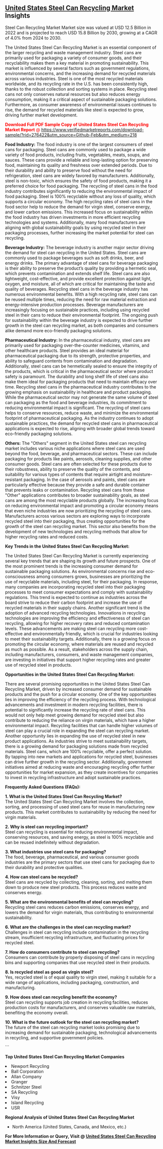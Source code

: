 <h2><a href="https://www.verifiedmarketreports.com/download-sample/?rid=276422&amp;utm_source=Github-Feb&amp;utm_medium=218" target="_blank">United States Steel Can Recycling Market</a> Insights</h2><p>Steel Can Recycling Market Market size was valued at USD 12.5 Billion in 2022 and is projected to reach USD 15.8 Billion by 2030, growing at a CAGR of 4.0% from 2024 to 2030.</p><p> <p>The United States Steel Can Recycling Market is an essential component of the larger recycling and waste management industry. Steel cans are primarily used for packaging a variety of consumer goods, and their recyclability makes them a key material in promoting sustainability. This market is influenced by several factors such as government regulations, environmental concerns, and the increasing demand for recycled materials across various industries. Steel is one of the most recycled materials worldwide, and its recycling rate in the U.S. has been consistently high, thanks to the robust collection and sorting systems in place. Recycling steel cans not only conserves natural resources but also reduces energy consumption, making it a critical aspect of sustainable packaging solutions. Furthermore, as consumer awareness of environmental issues continues to rise, the demand for recycled materials like steel is expected to grow, driving further market development. <p><span class=""><span style="color: #ff0000;"><strong>Download Full PDF Sample Copy of United States Steel Can Recycling Market Report</strong> @ </span><a href="https://www.verifiedmarketreports.com/download-sample/?rid=276422&amp;utm_source=Github-Feb&amp;utm_medium=218" target="_blank">https://www.verifiedmarketreports.com/download-sample/?rid=276422&amp;utm_source=Github-Feb&amp;utm_medium=218</a></span></p></p> <p><strong>Food Industry:</strong> The food industry is one of the largest consumers of steel cans for packaging. Steel cans are commonly used to package a wide variety of food products, including fruits, vegetables, meats, soups, and sauces. These cans provide a reliable and long-lasting option for preserving food, maintaining its quality and freshness over extended periods. Due to their durability and ability to preserve food without the need for refrigeration, steel cans are widely favored by manufacturers. Additionally, steel is non-toxic, which ensures the safety of food products, making it a preferred choice for food packaging. The recycling of steel cans in the food industry contributes significantly to reducing the environmental impact of food packaging. Steel is 100% recyclable without any loss of quality, which supports a circular economy. The high recycling rates of steel cans in the food sector help to reduce the demand for virgin steel, conserve energy, and lower carbon emissions. This increased focus on sustainability within the food industry has driven investments in more efficient recycling technologies and systems. Additionally, many food manufacturers are aligning with global sustainability goals by using recycled steel in their packaging processes, further increasing the market potential for steel can recycling. <p><strong>Beverage Industry:</strong> The beverage industry is another major sector driving the demand for steel can recycling in the United States. Steel cans are commonly used to package beverages such as soft drinks, beer, and energy drinks. The primary advantage of steel cans for beverage packaging is their ability to preserve the product’s quality by providing a hermetic seal, which prevents contamination and extends shelf life. Steel cans are also lightweight, cost-effective, and provide excellent protection against light, oxygen, and moisture, all of which are critical for maintaining the taste and quality of beverages. Recycling steel cans in the beverage industry has numerous environmental benefits. With a high recycling rate, steel cans can be reused multiple times, reducing the need for raw material extraction and energy-intensive production processes. Beverage manufacturers are increasingly focusing on sustainable practices, including using recycled steel in their cans to reduce their environmental footprint. The ongoing push for sustainability within the beverage industry is expected to drive further growth in the steel can recycling market, as both companies and consumers alike demand more eco-friendly packaging solutions. <p><strong>Pharmaceutical Industry:</strong> In the pharmaceutical industry, steel cans are primarily used for packaging over-the-counter medicines, vitamins, and other healthcare products. Steel provides an ideal material for pharmaceutical packaging due to its strength, protective properties, and ability to safeguard contents from contamination and degradation. Additionally, steel cans can be hermetically sealed to ensure the integrity of the products, which is critical in the pharmaceutical sector where product safety is paramount. The durability and long shelf life of steel cans also make them ideal for packaging products that need to maintain efficacy over time. Recycling steel cans in the pharmaceutical industry contributes to the growing emphasis on sustainability in healthcare and product packaging. While the pharmaceutical sector may not generate the same volume of steel can packaging as the food and beverage industries, its commitment to reducing environmental impact is significant. The recycling of steel cans helps to conserve resources, reduce waste, and minimize the environmental footprint of pharmaceutical packaging. As the industry continues to adopt sustainable practices, the demand for recycled steel cans in pharmaceutical applications is expected to rise, aligning with broader global trends toward eco-friendly packaging solutions. <p><strong>Others:</strong> The "Others" segment in the United States steel can recycling market includes various niche applications where steel cans are used beyond the food, beverage, and pharmaceutical sectors. These can include packaging for products like paints, aerosols, cleaning supplies, and other consumer goods. Steel cans are often selected for these products due to their robustness, ability to preserve the quality of the contents, and suitability for various types of contents that require airtight and moisture-resistant packaging. In the case of aerosols and paints, steel cans are particularly effective because they provide a safe and durable container that prevents leaks or contamination. Recycling steel cans from these "Other" applications contributes to broader sustainability goals, as steel cans are among the most recyclable products globally. The increasing focus on reducing environmental impact and promoting a circular economy means that even niche industries are now prioritizing the recycling of steel cans. Manufacturers across various sectors are exploring ways to incorporate recycled steel into their packaging, thus creating opportunities for the growth of the steel can recycling market. This sector also benefits from the development of new technologies and recycling methods that allow for higher recycling rates and reduced costs. <p><strong>Key Trends in the United States Steel Can Recycling Market:</strong></p> <p>The United States Steel Can Recycling Market is currently experiencing several key trends that are shaping its growth and future prospects. One of the most prominent trends is the increasing consumer demand for sustainable packaging solutions. As environmental concerns rise and eco-consciousness among consumers grows, businesses are prioritizing the use of recyclable materials, including steel, for their packaging. In response, many companies are incorporating recycled steel into their packaging processes to meet consumer expectations and comply with sustainability regulations. This trend is expected to continue as industries across the board strive to reduce their carbon footprint and increase the use of recycled materials in their supply chains. Another significant trend is the adoption of advanced recycling technologies. Innovations in recycling technologies are improving the efficiency and effectiveness of steel can recycling, allowing for higher recovery rates and reduced contamination levels. These advancements are making steel can recycling more cost-effective and environmentally friendly, which is crucial for industries looking to meet their sustainability targets. Additionally, there is a growing focus on promoting the circular economy, where materials are reused and recycled as much as possible. As a result, stakeholders across the supply chain, including manufacturers, consumers, and waste management companies, are investing in initiatives that support higher recycling rates and greater use of recycled steel in products. <p><strong>Opportunities in the United States Steel Can Recycling Market:</strong></p> <p>There are several promising opportunities in the United States Steel Can Recycling Market, driven by increased consumer demand for sustainable products and the push for a circular economy. One of the key opportunities lies in improving the efficiency of the recycling process. With technological advancements and investment in modern recycling facilities, there is potential to significantly increase the recycling rate of steel cans. This would not only help meet growing demand for recycled steel but also contribute to reducing the reliance on virgin materials, which have a higher environmental impact. Recycling facilities that can handle higher volumes of steel can play a crucial role in expanding the steel can recycling market. Another opportunity lies in expanding the use of recycled steel in new product applications. As industries strive to meet sustainability targets, there is a growing demand for packaging solutions made from recycled materials. Steel cans, which are 100% recyclable, offer a perfect solution. By tapping into new markets and applications for recycled steel, businesses can drive further growth in the recycling sector. Additionally, government initiatives aimed at reducing waste and encouraging recycling offer further opportunities for market expansion, as they create incentives for companies to invest in recycling infrastructure and adopt sustainable practices. <p><strong>Frequently Asked Questions (FAQs):</strong></p> <p><strong>1. What is the United States Steel Can Recycling Market?</strong><br> The United States Steel Can Recycling Market involves the collection, sorting, and processing of used steel cans for reuse in manufacturing new products. This market contributes to sustainability by reducing the need for virgin materials.</p> <p><strong>2. Why is steel can recycling important?</strong><br> Steel can recycling is essential for reducing environmental impact, conserving resources, and saving energy, as steel is 100% recyclable and can be reused indefinitely without degradation.</p> <p><strong>3. What industries use steel cans for packaging?</strong><br> The food, beverage, pharmaceutical, and various consumer goods industries are the primary sectors that use steel cans for packaging due to their durability and protective qualities.</p> <p><strong>4. How can steel cans be recycled?</strong><br> Steel cans are recycled by collecting, cleaning, sorting, and melting them down to produce new steel products. This process reduces waste and conserves energy.</p> <p><strong>5. What are the environmental benefits of steel can recycling?</strong><br> Recycling steel cans reduces carbon emissions, conserves energy, and lowers the demand for virgin materials, thus contributing to environmental sustainability.</p> <p><strong>6. What are the challenges in the steel can recycling market?</strong><br> Challenges in steel can recycling include contamination in the recycling stream, insufficient recycling infrastructure, and fluctuating prices for recycled steel.</p> <p><strong>7. How do consumers contribute to steel can recycling?</strong><br> Consumers can contribute by properly disposing of steel cans in recycling bins and supporting companies that use recycled steel in their products.</p> <p><strong>8. Is recycled steel as good as virgin steel?</strong><br> Yes, recycled steel is of equal quality to virgin steel, making it suitable for a wide range of applications, including packaging, construction, and manufacturing.</p> <p><strong>9. How does steel can recycling benefit the economy?</strong><br> Steel can recycling supports job creation in recycling facilities, reduces production costs for manufacturers, and conserves valuable raw materials, benefiting the economy overall.</p> <p><strong>10. What is the future outlook for the steel can recycling market?</strong><br> The future of the steel can recycling market looks promising due to increasing demand for sustainable packaging, technological advancements in recycling, and supportive government policies.</p> ```</p><p><strong>Top United States Steel Can Recycling Market Companies</strong></p><div data-test-id=""><p><li>Newport Recycling</li><li> Ball Corporation</li><li> Allan Company</li><li> Granger</li><li> Schnitzer Steel</li><li> SA Recycling</li><li> Visy</li><li> Island Recycling</li><li> USR</li></p><div><strong>Regional Analysis of&nbsp;United States Steel Can Recycling Market</strong></div><ul><li dir="ltr"><p dir="ltr">North America&nbsp;(United States, Canada, and Mexico, etc.)</p></li></ul><p><strong>For More Information or Query, Visit @&nbsp;</strong><strong><a href="https://www.verifiedmarketreports.com/product/steel-can-recycling-market/?utm_source=Github-Feb&amp;utm_medium=218" target="_blank">United States Steel Can Recycling Market Insights Size And Forecast</a></strong></p></div>
